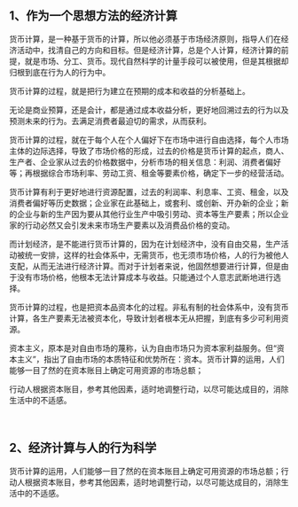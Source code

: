 <h2>1、作为一个思想方法的经济计算</h2><p data-pid="AbcZh80i">货币计算，是一种基于货币的计算，所以他必须基于市场经济原则，指导人们在经济活动中，找清自己的方向和目标。但是经济计算，总是个人计算，经济计算的前提，就是市场、分工、货币。现代自然科学的计量手段可以被使用，但是其根据却归根到底在行为人的行为中。</p><p data-pid="WtRAptig">货币计算的过程，就是把行为建立在预期的成本和收益的分析基础上。</p><p data-pid="heOjXhx2">无论是商业预算，还是会计，都是通过成本收益分析，更好地回溯过去的行为以及预测未来的行为。去满足消费者最迫切的需求，从而获利。</p><p data-pid="XFik8k8C">货币计算的过程，就在于每个人在个人偏好下在市场中进行自由选择，每个人市场主体的边际选择，导致了市场价格的形成，过去的价格是货币计算的起点，商人、生产者、企业家从过去的价格数据中，分析市场的相关信息：利润、消费者偏好等；再根据综合市场利率、劳动工资、租金等要素价格，确定下一步的经营活动。</p><p data-pid="qTHv1G1S">货币计算有利于更好地进行资源配置，过去的利润率、利息率、工资、租金，以及消费者偏好等历史数据；企业家在此基础上，或套利、或创新、开办新的企业；新的企业与新的生产因为要从其他行业生产中吸引劳动、资本等生产要素；所以企业家的行动必然又会引发未来市场生产要素以及消费品价格的变动。</p><p data-pid="Lspf_bRA">而计划经济，是不能进行货币计算的，因为在计划经济中，没有自由交易，生产活动被统一安排，这样的社会体系中，无需货币，也无须市场价格，人的行为被他人支配，从而无法进行经济计算。而对于计划者来说，他固然想要进行计算，但是由于没有市场价格，他根本无法计算成本与收益。只能通过个人意志武断地进行选择。</p><p data-pid="ha9sx-tQ">货币计算的过程，也是把资本品资本化的过程。非私有制的社会体系中，没有货币计算，各生产要素无法被资本化，导致计划者根本无从把握，到底有多少可利用资源。</p><p data-pid="_obgcd54">资本主义，原本是对自由市场的蔑称，认为自由市场只为资本家利益服务。但“资本主义”，指出了自由市场的本质特征和优势所在：资本。货币计算的运用，人们能够一目了然的在资本账目上确定可用资源的市场总额；</p><p data-pid="4YPoF3gP">行动人根据资本账目，参考其他因素，适时地调整行动，以尽可能达成目的，消除生活中的不适感。</p><p><br></p><h2>2、经济计算与人的行为科学</h2><p data-pid="PR5q0XAv">货币计算的运用，人们能够一目了然的在资本账目上确定可用资源的市场总额；行动人根据资本账目，参考其他因素，适时地调整行动，以尽可能达成目的，消除生活中的不适感。</p><p></p>